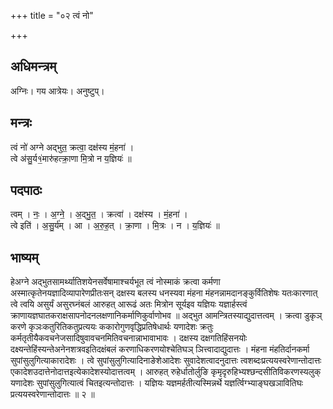 +++
title = "०२ त्वं नो"

+++
## अधिमन्त्रम्
अग्निः। गय आत्रेयः। अनुष्टुप्।

## मन्त्रः
त्वं नो॑ अग्ने अद्भुत॒ क्रत्वा॒ दक्ष॑स्य मं॒हना॑ ।  
त्वे अ॑सु॒र्य१॒॑मारु॑हत्क्रा॒णा मि॒त्रो न य॒ज्ञियः॑ ॥

## पदपाठः
त्वम् । नः॒ । अ॒ग्ने॒ । अ॒द्भु॒त॒ । क्रत्वा॑ । दक्ष॑स्य । मं॒हना॑ ।  
त्वे इति॑ । अ॒सु॒र्य॑म् । आ । अ॒रु॒ह॒त् । क्रा॒णा । मि॒त्रः । न । य॒ज्ञियः॑ ॥

## भाष्यम्
हेअग्ने अद्भुतसामर्थ्यातिशयेनसर्वेषामाश्चर्यभूत त्वं नोस्माकं क्रत्वा कर्मणा अस्मात्कृतेनयज्ञादिव्यापारेणप्रीतःसन् दक्षस्य बलस्य धनस्यवा मंहना मंहनन्नामदानङ्कुर्वितिशेषः यतःकारणात् त्वे त्वयि असुर्यं असुरघ्नंबलं आरुहत् आरूढं अतः मित्रोन सूर्यइव यज्ञियः यज्ञार्हस्त्वं क्राणायज्ञघातकराक्षसापनोदनलक्षणानिकर्माणिकुर्वाणोभव ॥ अद्भुत आमन्त्रितस्याद्युदात्तत्वम् । क्रत्वा डुकृञ् करणे कृञःकतुरितिकतुप्रत्ययः ककारोगुणवृद्धिप्रतिषेधार्थः यणादेशः क्रतुः कर्मतृतीयैकवचनेजसादिषुवावचनमितिवचनान्नाभावाभावः । दक्षस्य दक्षगतिहिंसनयोः दक्ष्यन्तेहिंस्यन्तेअनेनशत्रवइतिदक्षंबलं करणाधिकरणयोश्चेतिघञ् ञित्त्वादाद्युदात्तः । मंहना मंहतिर्दानकर्मा सुपांसुलुगित्याकारादेशः । त्वे सुपांसुलुगित्यादिनाङेशेआदेशः सुवादेशत्वादनुदात्तः त्वशब्दःप्रत्ययस्वरेणान्तोदात्तः एकादेशउदात्तेनोदात्तइत्येकादेशस्योदात्तत्वम् । आरुहत् रुहेर्धातोर्लुङि कृमृदृरुहिभ्यश्छन्दसीतिविकरणस्यलुक् यणादेशः सुपांसुलुगित्यात्वं चितइत्यन्तोदात्तः । यज्ञियः यज्ञमर्हतीत्यस्मिन्नर्थे यज्ञर्त्विग्भ्याङ्घखञावितिघः प्रत्ययस्वरेणान्तोदात्तः ॥ २ ॥